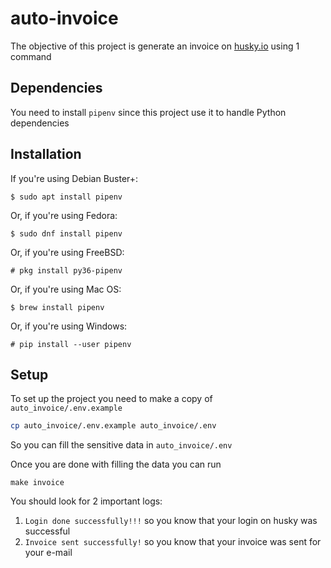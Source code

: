 # auto-invoice

The objective of this project is generate an invoice on [husky.io](https://husky.io) using 1 command

## Dependencies

You need to install `pipenv` since this project use it to handle Python dependencies 

## Installation

If you\'re using Debian Buster+:

    $ sudo apt install pipenv

Or, if you\'re using Fedora:

    $ sudo dnf install pipenv

Or, if you\'re using FreeBSD:

    # pkg install py36-pipenv

Or, if you\'re using Mac OS:

    $ brew install pipenv

Or, if you\'re using Windows:

    # pip install --user pipenv

## Setup
To set up the project you need to make a copy of `auto_invoice/.env.example`
```bash
cp auto_invoice/.env.example auto_invoice/.env
```

So you can fill the sensitive data in `auto_invoice/.env`

Once you are done with filling the data you can run

`make invoice`

You should look for 2 important logs:
1. `Login done successfully!!!` so you know that your login on husky was successful
2. `Invoice sent successfully!` so you know that your invoice was sent for your e-mail 
